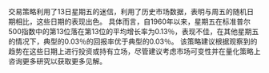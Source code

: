 交易策略利用了13日星期五的迷信，利用了历史市场数据，表明与周五的随机日期相比，这些日期的表现出色。 具体而言，自1960年以来，星期五在标准普尔500指数中的第13位落在第13位的平均增长率为0.13％，表现不佳，在其他星期五的情况下，典型的0.03％的回报率优于典型的0.03％。 该策略建议根据观察到的趋势在这些日期上进行投资或持有立场，尽管建议考虑市场可变性并在量化策略上咨询更多研究以获取更多见解。